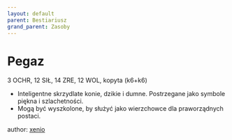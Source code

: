 ```yaml
---
layout: default
parent: Bestiariusz
grand_parent: Zasoby
---
```



# Pegaz

3 OCHR, 12 SIŁ, 14 ZRE, 12 WOL, kopyta (k6+k6)

- Inteligentne skrzydlate konie, dzikie i dumne. Postrzegane jako symbole piękna i szlachetności.
- Mogą być wyszkolone, by służyć jako wierzchowce dla praworządnych postaci.

author: [xenio](https://xenioinabottle.blogspot.com)
